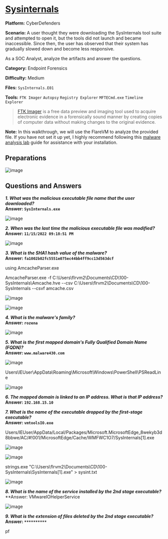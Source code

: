 # <a href="https://cyberdefenders.org/blueteam-ctf-challenges/sysinternals/">Sysinternals</a>

**Platform:** CyberDefenders

**Scenario:** A user thought they were downloading the SysInternals tool suite and attempted to open it, but the tools did not launch and became inaccessible. Since then, the user has observed that their system has gradually slowed down and become less responsive.

As a SOC Analyst, analyze the artifacts and answer the questions.

**Category:** Endpoint Forensics

**Difficulty:** Medium

**Files:** `SysInternals.E01`

**Tools:** `FTK Imager` `Autopsy` `Registry Explorer` `MFTECmd.exe` `Timeline Explorer`

> [FTK Imager](https://www.exterro.com/digital-forensics-software/ftk-imager) is a free data preview and imaging tool used to acquire electronic evidence in a forensically sound manner by creating copies of computer data without making changes to the original evidence.

**Note:** In this walkthrough, we will use the FlareVM to analyze the provided file. If you have not set it up yet, I highly recommend following this [malware analysis lab](https://github.com/mmhgwyjs/malware-analysis-lab/blob/main/README.md) guide for assistance with your installation.

## **Preparations**

![image](https://github.com/user-attachments/assets/ab7c4e12-adec-419b-8f1c-8ef0f61776cf)


## **Questions and Answers**

***1. What was the malicious executable file name that the user downloaded?***  
**Answer: `SysInternals.exe`**

![image](https://github.com/user-attachments/assets/8ba97c14-6021-438b-b8dc-109bbae05b4e)

***2. When was the last time the malicious executable file was modified?***  
**Answer: `11/15/2022 09:18:51 PM`**

![image](https://github.com/user-attachments/assets/5c62e966-e4c1-4a04-a148-7c76fbf1eded)

***3. What is the SHA1 hash value of the malware?***  
**Answer: `fa1002b02fc5551e075ec44bb4ff9cc13d563dcf`**

using AmcacheParser.exe

AmcacheParser.exe -f C:\Users\flrvm2\Documents\CD\100-SysInternals\Amcache.hve --csv C:\Users\flrvm2\Documents\CD\100-SysInternals --csvf amcache.csv

![image](https://github.com/user-attachments/assets/b8fc24cf-27c8-4691-9d84-5f738df28cea)

![image](https://github.com/user-attachments/assets/ed8f7756-f3ae-4fc5-a672-4eaf08e60375)


***4. What is the malware's family?***  
**Answer: `rozena`**

![image](https://github.com/user-attachments/assets/e0acfd5c-0bf1-4c04-8919-bd86d1b489fe)

***5. What is the first mapped domain's Fully Qualified Domain Name (FQDN)?***  
**Answer: `www.malware430.com`**

![image](https://github.com/user-attachments/assets/aa830c75-81fa-4bad-b196-20bfb66f28bc)

Users\IEUser\AppData\Roaming\Microsoft\Windows\PowerShell\PSReadLine

![image](https://github.com/user-attachments/assets/46427452-1893-4ee6-83a3-15d64c474b19)

***6. The mapped domain is linked to an IP address. What is that IP address?***  
**Answer: `192.168.15.10`**


***7. What is the name of the executable dropped by the first-stage executable?***  
**Answer: `vmtoolsIO.exe`**

Users/IEUser/AppData/Local/Packages/Microsoft.MicrosoftEdge_8wekyb3d8bbwe/AC/#!001/MicrosoftEdge/Cache/WMFWC1O7/SysInternals[1].exe

![image](https://github.com/user-attachments/assets/1fd6c5f4-4d71-4734-ad8a-4acec6be740d)

![image](https://github.com/user-attachments/assets/fc28cc3c-e623-4d7a-8c93-b78ecff759e1)

strings.exe "C:\Users\flrvm2\Documents\CD\100-SysInternals\SysInternals[1].exe" > sysint.txt

![image](https://github.com/user-attachments/assets/3bc9ae08-552f-4060-9d8c-f555fedc125d)

***8. What is the name of the service installed by the 2nd stage executable?***  
**Answer: VMwareIOHelperService

![image](https://github.com/user-attachments/assets/6ed6fa76-0d1a-4b61-b53f-2281bc8ba668)


***9. What is the extension of files deleted by the 2nd stage executable?***  
**Answer: `**********`**

pf
